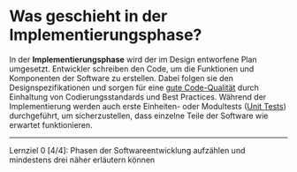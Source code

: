 # Was geschieht in der Implementierungsphase?

In der **Implementierungsphase** wird der im Design entworfene Plan umgesetzt. Entwickler schreiben den Code, um die Funktionen und Komponenten der Software zu erstellen. Dabei folgen sie den Designspezifikationen und sorgen für eine [gute Code-Qualität](006%20Nennen%20Sie%20mindestens%20vier%20Qualitätsmerkmale%20nach%20ISO-IEC%2025010%20und%20erläutern%20Sie%20diese..md) durch Einhaltung von Codierungsstandards und Best Practices. Während der Implementierung werden auch erste Einheiten- oder Modultests ([Unit Tests](104%20Was%20ist%20der%20Zweck%20von%20Komponententests?.md)) durchgeführt, um sicherzustellen, dass einzelne Teile der Software wie erwartet funktionieren.

---

Lernziel 0 \[4/4\]: Phasen der Softwareentwicklung aufzählen und mindestens drei näher erläutern können
